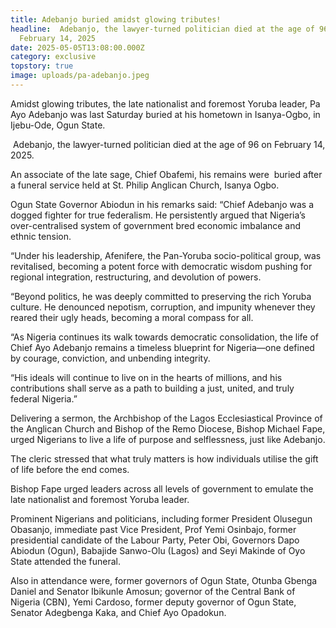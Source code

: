 ```yaml
---
title: Adebanjo buried amidst glowing tributes!
headline:  Adebanjo, the lawyer-turned politician died at the age of 96 on
  February 14, 2025
date: 2025-05-05T13:08:00.000Z
category: exclusive
topstory: true
image: uploads/pa-adebanjo.jpeg
---
```

Amidst glowing tributes, the late nationalist and foremost Yoruba leader, Pa Ayo Adebanjo was last Saturday buried at his hometown in Isanya-Ogbo, in Ijebu-Ode, Ogun State.

 Adebanjo, the lawyer-turned politician died at the age of 96 on February 14, 2025.

An associate of the late sage, Chief Obafemi, his remains were  buried after a funeral service held at St. Philip Anglican Church, Isanya Ogbo.

Ogun State Governor Abiodun in his remarks said: “Chief Adebanjo was a dogged fighter for true federalism. He persistently argued that Nigeria’s over-centralised system of government bred economic imbalance and ethnic tension.

“Under his leadership, Afenifere, the Pan-Yoruba socio-political group, was revitalised, becoming a potent force with democratic wisdom pushing for regional integration, restructuring, and devolution of powers.

“Beyond politics, he was deeply committed to preserving the rich Yoruba culture. He denounced nepotism, corruption, and impunity whenever they reared their ugly heads, becoming a moral compass for all.

“As Nigeria continues its walk towards democratic consolidation, the life of Chief Ayo Adebanjo remains a timeless blueprint for Nigeria—one defined by courage, conviction, and unbending integrity.

“His ideals will continue to live on in the hearts of millions, and his contributions shall serve as a path to building a just, united, and truly federal Nigeria.”

Delivering a sermon, the Archbishop of the Lagos Ecclesiastical Province of the Anglican Church and Bishop of the Remo Diocese, Bishop Michael Fape, urged Nigerians to live a life of purpose and selflessness, just like Adebanjo.

The cleric stressed that what truly matters is how individuals utilise the gift of life before the end comes.

Bishop Fape urged leaders across all levels of government to emulate the late nationalist and foremost Yoruba leader.




Prominent Nigerians and politicians, including former President Olusegun Obasanjo, immediate past Vice President, Prof Yemi Osinbajo, former presidential candidate of the Labour Party, Peter Obi, Governors Dapo Abiodun (Ogun), Babajide Sanwo-Olu (Lagos) and Seyi Makinde of Oyo State attended the funeral.

Also in attendance were, former governors of Ogun State, Otunba Gbenga Daniel and Senator Ibikunle Amosun; governor of the Central Bank of Nigeria (CBN), Yemi Cardoso, former deputy governor of Ogun State, Senator Adegbenga Kaka, and Chief Ayo Opadokun.
